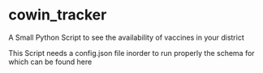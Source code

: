 # cowin_tracker
A Small Python Script to see the availability of vaccines in your district

This Script needs a config.json file inorder to run properly the schema for which can be found here
